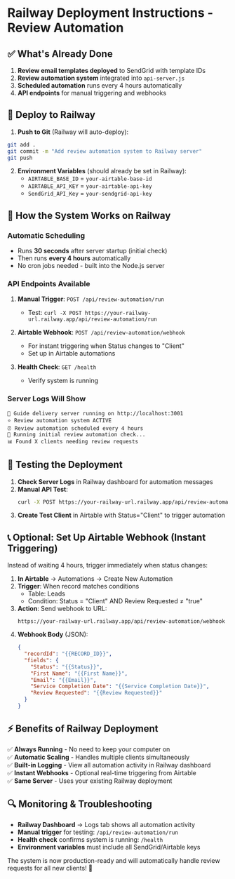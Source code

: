 # Railway Deployment Instructions - Review Automation

## ✅ What's Already Done

1. **Review email templates deployed** to SendGrid with template IDs
2. **Review automation system** integrated into `api-server.js`
3. **Scheduled automation** runs every 4 hours automatically
4. **API endpoints** for manual triggering and webhooks

## 🚀 Deploy to Railway

1. **Push to Git** (Railway will auto-deploy):
```bash
git add .
git commit -m "Add review automation system to Railway server"
git push
```

2. **Environment Variables** (should already be set in Railway):
   - `AIRTABLE_BASE_ID` = `your-airtable-base-id`
   - `AIRTABLE_API_KEY` = `your-airtable-api-key`  
   - `SendGrid_API_Key` = `your-sendgrid-api-key`

## 🔧 How the System Works on Railway

### **Automatic Scheduling**
- Runs **30 seconds** after server startup (initial check)
- Then runs **every 4 hours** automatically
- No cron jobs needed - built into the Node.js server

### **API Endpoints Available**
1. **Manual Trigger**: `POST /api/review-automation/run`
   - Test: `curl -X POST https://your-railway-url.railway.app/api/review-automation/run`

2. **Airtable Webhook**: `POST /api/review-automation/webhook`
   - For instant triggering when Status changes to "Client"
   - Set up in Airtable automations

3. **Health Check**: `GET /health`
   - Verify system is running

### **Server Logs Will Show**
```
🚀 Guide delivery server running on http://localhost:3001
⭐ Review automation system ACTIVE
⏰ Review automation scheduled every 4 hours
🤖 Running initial review automation check...
📊 Found X clients needing review requests
```

## 🎯 Testing the Deployment

1. **Check Server Logs** in Railway dashboard for automation messages
2. **Manual API Test**:
   ```bash
   curl -X POST https://your-railway-url.railway.app/api/review-automation/run
   ```
3. **Create Test Client** in Airtable with Status="Client" to trigger automation

## 📞 Optional: Set Up Airtable Webhook (Instant Triggering)

Instead of waiting 4 hours, trigger immediately when status changes:

1. **In Airtable** → Automations → Create New Automation
2. **Trigger**: When record matches conditions
   - Table: Leads
   - Condition: Status = "Client" AND Review Requested ≠ "true"
3. **Action**: Send webhook to URL:
   ```
   https://your-railway-url.railway.app/api/review-automation/webhook
   ```
4. **Webhook Body** (JSON):
   ```json
   {
     "recordId": "{{RECORD_ID}}",
     "fields": {
       "Status": "{{Status}}",
       "First Name": "{{First Name}}",
       "Email": "{{Email}}",
       "Service Completion Date": "{{Service Completion Date}}",
       "Review Requested": "{{Review Requested}}"
     }
   }
   ```

## ⚡ Benefits of Railway Deployment

✅ **Always Running** - No need to keep your computer on  
✅ **Automatic Scaling** - Handles multiple clients simultaneously  
✅ **Built-in Logging** - View all automation activity in Railway dashboard  
✅ **Instant Webhooks** - Optional real-time triggering from Airtable  
✅ **Same Server** - Uses your existing Railway deployment  

## 🔍 Monitoring & Troubleshooting

- **Railway Dashboard** → Logs tab shows all automation activity
- **Manual trigger** for testing: `/api/review-automation/run`
- **Health check** confirms system is running: `/health`
- **Environment variables** must include all SendGrid/Airtable keys

The system is now production-ready and will automatically handle review requests for all new clients! 🚀